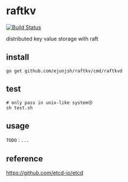 # raftkv

[![Build Status](https://travis-ci.org/ejunjsh/raftkv.svg?branch=master)](https://travis-ci.org/ejunjsh/raftkv)

distributed key value storage with raft

## install

    go get github.com/ejunjsh/raftkv/cmd/raftkvd
    
    
## test

    # only pass in unix-like system😢
    sh test.sh
    
## usage

    TODO：...

## reference

https://github.com/etcd-io/etcd